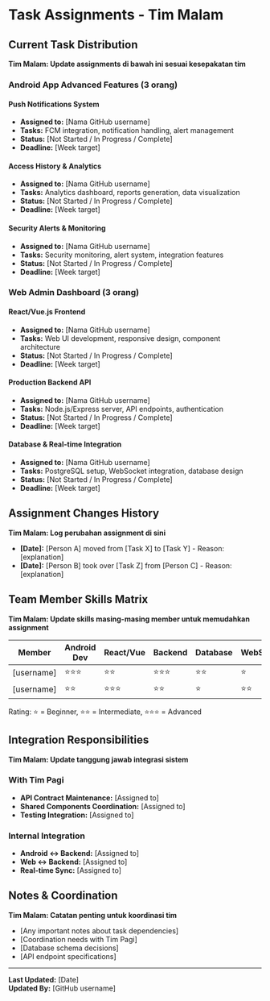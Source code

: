 # Task Assignments - Tim Malam

## Current Task Distribution
**Tim Malam: Update assignments di bawah ini sesuai kesepakatan tim**

### Android App Advanced Features (3 orang)

#### Push Notifications System
- **Assigned to:** [Nama GitHub username]
- **Tasks:** FCM integration, notification handling, alert management
- **Status:** [Not Started / In Progress / Complete]
- **Deadline:** [Week target]

#### Access History & Analytics
- **Assigned to:** [Nama GitHub username]
- **Tasks:** Analytics dashboard, reports generation, data visualization
- **Status:** [Not Started / In Progress / Complete]
- **Deadline:** [Week target]

#### Security Alerts & Monitoring
- **Assigned to:** [Nama GitHub username]
- **Tasks:** Security monitoring, alert system, integration features
- **Status:** [Not Started / In Progress / Complete]
- **Deadline:** [Week target]

### Web Admin Dashboard (3 orang)

#### React/Vue.js Frontend
- **Assigned to:** [Nama GitHub username]
- **Tasks:** Web UI development, responsive design, component architecture
- **Status:** [Not Started / In Progress / Complete]
- **Deadline:** [Week target]

#### Production Backend API
- **Assigned to:** [Nama GitHub username]
- **Tasks:** Node.js/Express server, API endpoints, authentication
- **Status:** [Not Started / In Progress / Complete]
- **Deadline:** [Week target]

#### Database & Real-time Integration
- **Assigned to:** [Nama GitHub username]
- **Tasks:** PostgreSQL setup, WebSocket integration, database design
- **Status:** [Not Started / In Progress / Complete]
- **Deadline:** [Week target]

## Assignment Changes History
**Tim Malam: Log perubahan assignment di sini**

- **[Date]:** [Person A] moved from [Task X] to [Task Y] - Reason: [explanation]
- **[Date]:** [Person B] took over [Task Z] from [Person C] - Reason: [explanation]

## Team Member Skills Matrix
**Tim Malam: Update skills masing-masing member untuk memudahkan assignment**

| Member | Android Dev | React/Vue | Backend | Database | WebSocket |
|--------|-------------|-----------|---------|----------|-----------|
| [username] | ⭐⭐⭐ | ⭐⭐ | ⭐⭐⭐ | ⭐⭐ | ⭐ |
| [username] | ⭐⭐ | ⭐⭐⭐ | ⭐⭐ | ⭐ | ⭐⭐ |

Rating: ⭐ = Beginner, ⭐⭐ = Intermediate, ⭐⭐⭐ = Advanced

## Integration Responsibilities
**Tim Malam: Update tanggung jawab integrasi sistem**

### With Tim Pagi
- **API Contract Maintenance:** [Assigned to]
- **Shared Components Coordination:** [Assigned to]
- **Testing Integration:** [Assigned to]

### Internal Integration
- **Android ↔ Backend:** [Assigned to]
- **Web ↔ Backend:** [Assigned to]
- **Real-time Sync:** [Assigned to]

## Notes & Coordination
**Tim Malam: Catatan penting untuk koordinasi tim**

- [Any important notes about task dependencies]
- [Coordination needs with Tim Pagi]
- [Database schema decisions]
- [API endpoint specifications]

---
**Last Updated:** [Date]  
**Updated By:** [GitHub username]

